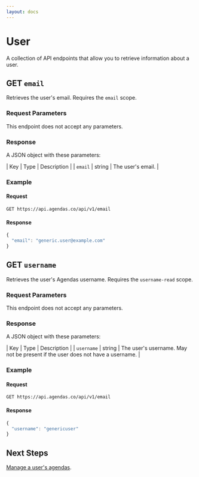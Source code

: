 ```yaml
---
layout: docs
---
```


# User
A collection of API endpoints that allow you to retrieve information about a user.

## GET `email`
Retrieves the user's email. Requires the `email` scope.

### Request Parameters
This endpoint does not accept any parameters.

### Response
A JSON object with these parameters:

| Key | Type | Description |
| `email` | string | The user's email. |

### Example

#### Request
```
GET https://api.agendas.co/api/v1/email
```

#### Response
```javascript
{
  "email": "generic.user@example.com"
}
```

## GET `username`
Retrieves the user's Agendas username. Requires the `username-read` scope.

### Request Parameters
This endpoint does not accept any parameters.

### Response
A JSON object with these parameters:

| Key | Type | Description |
| `username` | string | The user's username. May not be present if the user does not have a username. |

### Example

#### Request
```
GET https://api.agendas.co/api/v1/email
```

#### Response
```javascript
{
  "username": "genericuser"
}
```

## Next Steps
[Manage a user's agendas](agendas).
